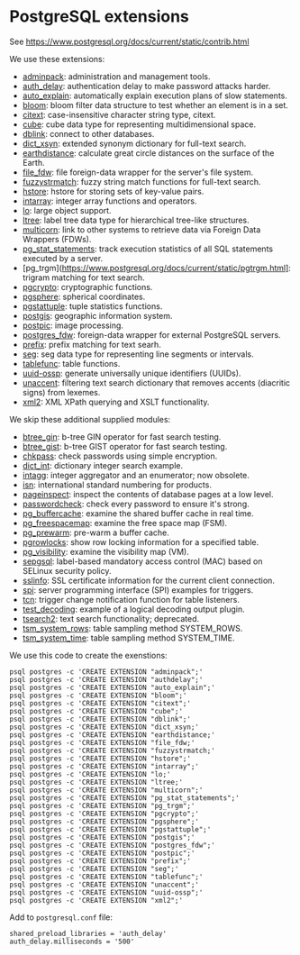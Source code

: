 # PostgreSQL extensions

See https://www.postgresql.org/docs/current/static/contrib.html

We use these extensions:

  * [adminpack](http://www.postgresql.org/docs/current/static/dblink.html): administration and management tools.
  * [auth_delay](https://www.postgresql.org/docs/current/static/auth-delay.html): authentication delay to make password attacks harder.
  * [auto_explain](https://www.postgresql.org/docs/current/static/auto-explain.html): automatically explain execution plans of slow statements.
  * [bloom](https://www.postgresql.org/docs/current/static/bloom.html): bloom filter data structure to test whether an element is in a set.
  * [citext](https://www.postgresql.org/docs/current/static/citext.html): case-insensitive character string type, citext.
  * [cube](https://www.postgresql.org/docs/current/static/cube.html): cube data type for representing multidimensional space.
  * [dblink](http://www.postgresql.org/docs/current/static/dblink.html): connect to other databases.
  * [dict_xsyn](https://www.postgresql.org/docs/current/static/dict_xsyn.html): extended synonym dictionary for full-text search.
  * [earthdistance](https://www.postgresql.org/docs/current/static/earthdistance.html): calculate great circle distances on the surface of the Earth.
  * [file_fdw](https://www.postgresql.org/docs/current/static/file_fdw.html): file foreign-data wrapper for the server's file system.
  * [fuzzystrmatch](https://www.postgresql.org/docs/current/static/fuzzystrmatch.html): fuzzy string match functions for full-text search.
  * [hstore](http://www.postgresql.org/docs/current/static/hstore.html): hstore for storing sets of key-value pairs.
  * [intarray](http://www.postgresql.org/docs/current/static/intarray.html): integer array functions and operators.
  * [lo](https://www.postgresql.org/docs/current/static/lo.html): large object support.
  * [ltree](https://www.postgresql.org/docs/current/static/ltree.html): label tree data type for hierarchical tree-like structures.
  * [multicorn](http://multicorn.org/): link to other systems to retrieve data via Foreign Data Wrappers (FDWs).
  * [pg_stat_statements](https://www.postgresql.org/docs/current/static/pgstatstatements.html): track execution statistics of all SQL statements executed by a server.
  * [pg_trgm](https://www.postgresql.org/docs/current/static/pgtrgm.html]: trigram matching for text search.
  * [pgcrypto](https://www.postgresql.org/docs/current/static/pgcrypto.html): cryptographic functions.
  * [pgsphere](http://pgsphere.projects.postgresql.org/): spherical coordinates.
  * [pgstattuple](https://www.postgresql.org/docs/current/static/pgstattuple.html): tuple statistics functions.
  * [postgis](http://postgis.refractions.net/): geographic information system.
  * [postpic](http://github.com/drotiro/postpic): image processing.
  * [postgres_fdw](https://www.postgresql.org/docs/current/static/postgres_fdw.html): foreign-data wrapper for external PostgreSQL servers.
  * [prefix](http://pgfoundry.org/projects/prefix): prefix matching for text searh.
  * [seg](https://www.postgresql.org/docs/current/static/seg.html): seg data type for representing line segments or intervals.
  * [tablefunc](https://www.postgresql.org/docs/current/static/tablefunc.html): table functions.
  * [uuid-ossp](https://www.postgresql.org/docs/current/static/uuid-ossp.html): generate universally unique identifiers (UUIDs).
  * [unaccent](https://www.postgresql.org/docs/current/static/unaccent.html): filtering text search dictionary that removes accents (diacritic signs) from lexemes.
  * [xml2](https://www.postgresql.org/docs/current/static/xml2.html): XML XPath querying and XSLT functionality.

We skip these additional supplied modules:

  * [btree_gin](https://www.postgresql.org/docs/current/static/btree-gin.html): b-tree GIN operator for fast search testing.
  * [btree_gist](https://www.postgresql.org/docs/current/static/btree-gist.html): b-tree GIST operator for fast search testing.
  * [chkpass](https://www.postgresql.org/docs/current/static/chkpass.html): check passwords using simple encryption.
  * [dict_int](https://www.postgresql.org/docs/current/static/dict_int.html): dictionary integer search example.
  * [intagg](https://www.postgresql.org/docs/current/static/intagg.html): integer aggregator and an enumerator; now obsolete.
  * [isn](https://www.postgresql.org/docs/current/static/isn.html): international standard numbering for products.
  * [pageinspect](https://www.postgresql.org/docs/current/static/pageinspect.html):  inspect the contents of database pages at a low level.
  * [passwordcheck](https://www.postgresql.org/docs/current/static/passwordcheck.html): check every password to ensure it's strong.
  * [pg_buffercache](https://www.postgresql.org/docs/current/static/pg_buffercache.html): examine the shared buffer cache in real time.
  * [pg_freespacemap](https://www.postgresql.org/docs/current/static/pg_freespacemap.html): examine the free space map (FSM).
  * [pg_prewarm](https://www.postgresql.org/docs/current/static/pg_prewarm.html): pre-warm a buffer cache.
  * [pgrowlocks](https://www.postgresql.org/docs/current/static/pgrowlocks.html): show row locking information for a specified table.
  * [pg_visibility](https://www.postgresql.org/docs/current/static/pg_visibility.html): examine the visibility map (VM).
  * [sepgsql](https://www.postgresql.org/docs/current/static/sepgsql.html):  label-based mandatory access control (MAC) based on SELinux security policy.
  * [sslinfo](https://www.postgresql.org/docs/current/static/sslinfo.html): SSL certificate information for the current client connection.
  * [spi](https://www.postgresql.org/docs/current/static/spi.html): server programming interface (SPI) examples for triggers.
  * [tcn](https://www.postgresql.org/docs/current/static/tcn.html): trigger change notification function for table listeners.
  * [test_decoding](https://www.postgresql.org/docs/current/static/test_decoding.html): example of a logical decoding output plugin.
  * [tsearch2](https://www.postgresql.org/docs/current/static/tsearch2.html): text search functionality; deprecated.
  * [tsm_system_rows](https://www.postgresql.org/docs/current/static/tsm_system_rows.html): table sampling method SYSTEM_ROWS.
  * [tsm_system_time](https://www.postgresql.org/docs/current/static/tsm_system_time.html): table sampling method SYSTEM_TIME.

We use this code to create the exenstions:

    psql postgres -c 'CREATE EXTENSION "adminpack";'
    psql postgres -c 'CREATE EXTENSION "authdelay";'
    psql postgres -c 'CREATE EXTENSION "auto_explain";'
    psql postgres -c 'CREATE EXTENSION "bloom";'
    psql postgres -c 'CREATE EXTENSION "citext";'
    psql postgres -c 'CREATE EXTENSION "cube";'
    psql postgres -c 'CREATE EXTENSION "dblink";'
    psql postgres -c 'CREATE EXTENSION "dict_xsyn;'
    psql postgres -c 'CREATE EXTENSION "earthdistance;'
    psql postgres -c 'CREATE EXTENSION "file_fdw;'
    psql postgres -c 'CREATE EXTENSION "fuzzystrmatch;'
    psql postgres -c 'CREATE EXTENSION "hstore";'
    psql postgres -c 'CREATE EXTENSION "intarray";'
    psql postgres -c 'CREATE EXTENSION "lo;'
    psql postgres -c 'CREATE EXTENSION "ltree;'
    psql postgres -c 'CREATE EXTENSION "multicorn";'
    psql postgres -c 'CREATE EXTENSION "pg_stat_statements";'
    psql postgres -c 'CREATE EXTENSION "pg_trgm";'
    psql postgres -c 'CREATE EXTENSION "pgcrypto";'
    psql postgres -c 'CREATE EXTENSION "pgsphere";'
    psql postgres -c 'CREATE EXTENSION "pgstattuple";'
    psql postgres -c 'CREATE EXTENSION "postgis";'
    psql postgres -c 'CREATE EXTENSION "postgres_fdw";'
    psql postgres -c 'CREATE EXTENSION "postpic";'
    psql postgres -c 'CREATE EXTENSION "prefix";'
    psql postgres -c 'CREATE EXTENSION "seg";'
    psql postgres -c 'CREATE EXTENSION "tablefunc";'
    psql postgres -c 'CREATE EXTENSION "unaccent";'
    psql postgres -c 'CREATE EXTENSION "uuid-ossp";'
    psql postgres -c 'CREATE EXTENSION "xml2";'

Add to `postgresql.conf` file:

    shared_preload_libraries = 'auth_delay'
    auth_delay.milliseconds = '500'
